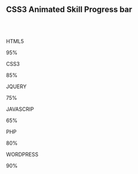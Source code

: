 <div class="progress-bar">
    <h2 class="how-title">CSS3 Animated Skill Progress bar</h2>
            <br><br>
    <div class="skill">
        <p>HTML5</p>
        <div class="skill-bar skill1 wow slideInLeft animated">
            <span class="skill-count1">95%</span>
        </div>
    </div>
    <div class="skill">
        <p>CSS3</p>
        <div class="skill-bar skill2 wow slideInLeft animated">
                <span class="skill-count2">85%</span>
        </div>
    </div>
    <div class="skill">
        <p>JQUERY</p>
        <div class="skill-bar skill3 wow slideInLeft animated">
            <span class="skill-count3">75%</span>
        </div>
    </div>
    <div class="skill">
        <p>JAVASCRIP</p>
        <div class="skill-bar skill4 wow slideInLeft animated">
            <span class="skill-count4">65%</span>
        </div>
    </div>
    <div class="skill">
        <p>PHP</p>
        <div class="skill-bar skill5 wow slideInLeft animated">
            <span class="skill-count5">80%</span>
        </div>
    </div>
    <div class="skill">
        <p>WORDPRESS</p>
        <div class="skill-bar skill6 wow slideInLeft animated">
            <span class="skill-count6">90%</span>
        </div>
    </div>
</div><!-- end of /.coloumn -->
